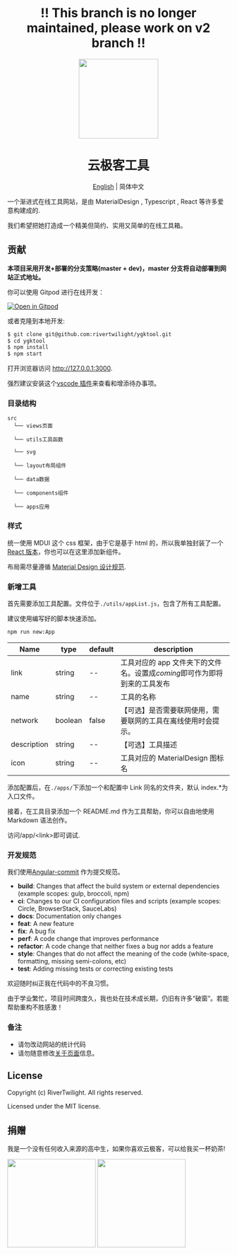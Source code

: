 <div align="center">
  <h1>!! This branch is no longer maintained, please work on v2 branch !!</h1>
</div>

<p align="center">
  <a href="https://www.ygktool.cn">
    <img width="180" src="https://www.ygktool.cn/logo_design.svg">
  </a>
</p>

<h1 align="center">云极客工具</h1>

<div align="center">

[English](./README-en.md) | 简体中文

</div>

一个渐进式在线工具网站，是由 MaterialDesign , Typescript , React 等许多爱意构建成的.

我们希望把她打造成一个精美但简约、实用又简单的在线工具箱。

## 贡献

**本项目采用开发+部署的分支策略(master + dev)，master 分支将自动部署到网站正式地址。**

你可以使用 Gitpod 进行在线开发：

[![Open in Gitpod](https://gitpod.io/button/open-in-gitpod.svg)](https://gitpod.io/#https://github.com/rivertwilight/ygktool)

或者克隆到本地开发:

```bash
$ git clone git@github.com:rivertwilight/ygktool.git
$ cd ygktool
$ npm install
$ npm start
```

打开浏览器访问 http://127.0.0.1:3000.

强烈建议安装这个[vscode 插件](https://github.com/Gruntfuggly/todo-tree)来查看和增添待办事项。

### 目录结构

```
src
  └── views页面

  └── utils工具函数

  └── svg

  └── layout布局组件

  └── data数据

  └── components组件

  └── apps应用
```

### 样式

统一使用 MDUI 这个 css 框架，由于它是基于 html 的，所以我单独封装了一个 [React 版本](https://github.com/RiverTwilight/mdui-in-react)，你也可以在这里添加新组件。

布局需尽量遵循 [Material Design 设计规范](http://material.io/design).

### 新增工具

首先需要添加工具配置。文件位于`./utils/appList.js`，包含了所有工具配置。

建议使用编写好的脚本快速添加。

```bash
npm run new:App
```

| Name        | type    | default | description                                                               |
| ----------- | ------- | ------- | ------------------------------------------------------------------------- |
| link        | string  | --      | 工具对应的 app 文件夹下的文件名。设置成*coming*即可作为即将到来的工具发布 |
| name        | string  | --      | 工具的名称                                                                |
| network     | boolean | false   | 【可选】是否需要联网使用，需要联网的工具在离线使用时会提示。              |
| description | string  | --      | 【可选】工具描述                                                          |
| icon        | string  | --      | 工具对应的 MaterialDesign 图标名                                          |

添加配置后，在`./apps/`下添加一个和配置中 Link 同名的文件夹，默认 index.\*为入口文件。

接着，在工具目录添加一个 README.md 作为工具帮助，你可以自由地使用 Markdown 语法创作。

访问/app/\<link\>即可调试.

### 开发规范

我们使用[Angular-commit](https://gist.github.com/brianclements/841ea7bffdb01346392c) 作为提交规范。

-   **build**: Changes that affect the build system or external dependencies (example scopes: gulp, broccoli, npm)
-   **ci**: Changes to our CI configuration files and scripts (example scopes: Circle, BrowserStack, SauceLabs)
-   **docs**: Documentation only changes
-   **feat**: A new feature
-   **fix**: A bug fix
-   **perf**: A code change that improves performance
-   **refactor**: A code change that neither fixes a bug nor adds a feature
-   **style**: Changes that do not affect the meaning of the code (white-space, formatting, missing semi-colons, etc)
-   **test**: Adding missing tests or correcting existing tests

欢迎随时纠正我在代码中的不良习惯。

由于学业繁忙，项目时间跨度久，我也处在技术成长期，仍旧有许多“破窗”。若能帮助重构不胜感激！

### 备注

-   请勿改动网站的统计代码
-   请勿随意修改[关于页面](src\views\about.tsx)信息。

## License

Copyright (c) RiverTwilight. All rights reserved.

Licensed under the MIT license.

## 捐赠

我是一个没有任何收入来源的高中生，如果你喜欢云极客，可以给我买一杯奶茶!

<img width="200" height="200" src="https://i.loli.net/2020/09/12/CoJjtlHBskeMdKI.png">
<img width="200" height="200" src="https://i.loli.net/2020/09/12/Mq1TBZSwnDHVRxv.png">
